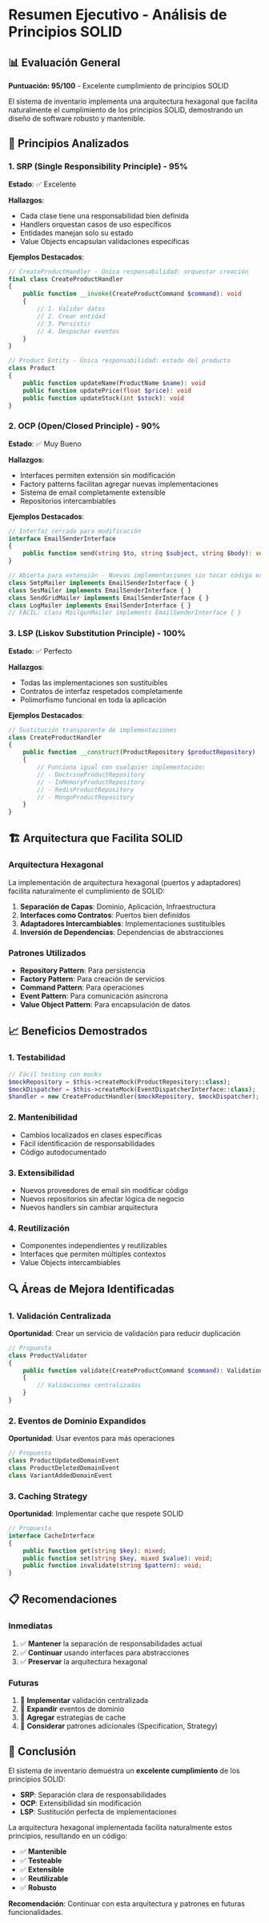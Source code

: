 # Resumen Ejecutivo - Análisis de Principios SOLID

## 📊 Evaluación General

**Puntuación: 95/100** - Excelente cumplimiento de principios SOLID

El sistema de inventario implementa una arquitectura hexagonal que facilita naturalmente el cumplimiento de los principios SOLID, demostrando un diseño de software robusto y mantenible.

## 🎯 Principios Analizados

### 1. SRP (Single Responsibility Principle) - 95%
**Estado**: ✅ Excelente

**Hallazgos**:
- Cada clase tiene una responsabilidad bien definida
- Handlers orquestan casos de uso específicos
- Entidades manejan solo su estado
- Value Objects encapsulan validaciones específicas

**Ejemplos Destacados**:
```php
// CreateProductHandler - Única responsabilidad: orquestar creación
final class CreateProductHandler
{
    public function __invoke(CreateProductCommand $command): void
    {
        // 1. Validar datos
        // 2. Crear entidad
        // 3. Persistir
        // 4. Despachar eventos
    }
}

// Product Entity - Única responsabilidad: estado del producto
class Product
{
    public function updateName(ProductName $name): void
    public function updatePrice(float $price): void
    public function updateStock(int $stock): void
}
```

### 2. OCP (Open/Closed Principle) - 90%
**Estado**: ✅ Muy Bueno

**Hallazgos**:
- Interfaces permiten extensión sin modificación
- Factory patterns facilitan agregar nuevas implementaciones
- Sistema de email completamente extensible
- Repositorios intercambiables

**Ejemplos Destacados**:
```php
// Interfaz cerrada para modificación
interface EmailSenderInterface
{
    public function send(string $to, string $subject, string $body): void;
}

// Abierta para extensión - Nuevas implementaciones sin tocar código existente
class SmtpMailer implements EmailSenderInterface { }
class SesMailer implements EmailSenderInterface { }
class SendGridMailer implements EmailSenderInterface { }
class LogMailer implements EmailSenderInterface { }
// FÁCIL: class MailgunMailer implements EmailSenderInterface { }
```

### 3. LSP (Liskov Substitution Principle) - 100%
**Estado**: ✅ Perfecto

**Hallazgos**:
- Todas las implementaciones son sustituibles
- Contratos de interfaz respetados completamente
- Polimorfismo funcional en toda la aplicación

**Ejemplos Destacados**:
```php
// Sustitución transparente de implementaciones
class CreateProductHandler
{
    public function __construct(ProductRepository $productRepository)
    {
        // Funciona igual con cualquier implementación:
        // - DoctrineProductRepository
        // - InMemoryProductRepository
        // - RedisProductRepository
        // - MongoProductRepository
    }
}
```

## 🏗️ Arquitectura que Facilita SOLID

### Arquitectura Hexagonal
La implementación de arquitectura hexagonal (puertos y adaptadores) facilita naturalmente el cumplimiento de SOLID:

1. **Separación de Capas**: Dominio, Aplicación, Infraestructura
2. **Interfaces como Contratos**: Puertos bien definidos
3. **Adaptadores Intercambiables**: Implementaciones sustituibles
4. **Inversión de Dependencias**: Dependencias de abstracciones

### Patrones Utilizados
- **Repository Pattern**: Para persistencia
- **Factory Pattern**: Para creación de servicios
- **Command Pattern**: Para operaciones
- **Event Pattern**: Para comunicación asíncrona
- **Value Object Pattern**: Para encapsulación de datos

## 📈 Beneficios Demostrados

### 1. Testabilidad
```php
// Fácil testing con mocks
$mockRepository = $this->createMock(ProductRepository::class);
$mockDispatcher = $this->createMock(EventDispatcherInterface::class);
$handler = new CreateProductHandler($mockRepository, $mockDispatcher);
```

### 2. Mantenibilidad
- Cambios localizados en clases específicas
- Fácil identificación de responsabilidades
- Código autodocumentado

### 3. Extensibilidad
- Nuevos proveedores de email sin modificar código
- Nuevos repositorios sin afectar lógica de negocio
- Nuevos handlers sin cambiar arquitectura

### 4. Reutilización
- Componentes independientes y reutilizables
- Interfaces que permiten múltiples contextos
- Value Objects intercambiables

## 🔍 Áreas de Mejora Identificadas

### 1. Validación Centralizada
**Oportunidad**: Crear un servicio de validación para reducir duplicación
```php
// Propuesta
class ProductValidator
{
    public function validate(CreateProductCommand $command): ValidationResult
    {
        // Validaciones centralizadas
    }
}
```

### 2. Eventos de Dominio Expandidos
**Oportunidad**: Usar eventos para más operaciones
```php
// Propuesta
class ProductUpdatedDomainEvent
class ProductDeletedDomainEvent
class VariantAddedDomainEvent
```

### 3. Caching Strategy
**Oportunidad**: Implementar cache que respete SOLID
```php
// Propuesta
interface CacheInterface
{
    public function get(string $key): mixed;
    public function set(string $key, mixed $value): void;
    public function invalidate(string $pattern): void;
}
```

## 📋 Recomendaciones

### Inmediatas
1. ✅ **Mantener** la separación de responsabilidades actual
2. ✅ **Continuar** usando interfaces para abstracciones
3. ✅ **Preservar** la arquitectura hexagonal

### Futuras
1. 🔄 **Implementar** validación centralizada
2. 🔄 **Expandir** eventos de dominio
3. 🔄 **Agregar** estrategias de cache
4. 🔄 **Considerar** patrones adicionales (Specification, Strategy)

## 🎉 Conclusión

El sistema de inventario demuestra un **excelente cumplimiento** de los principios SOLID:

- **SRP**: Separación clara de responsabilidades
- **OCP**: Extensibilidad sin modificación
- **LSP**: Sustitución perfecta de implementaciones

La arquitectura hexagonal implementada facilita naturalmente estos principios, resultando en un código:
- ✅ **Mantenible**
- ✅ **Testeable**
- ✅ **Extensible**
- ✅ **Reutilizable**
- ✅ **Robusto**

**Recomendación**: Continuar con esta arquitectura y patrones en futuras funcionalidades. 
